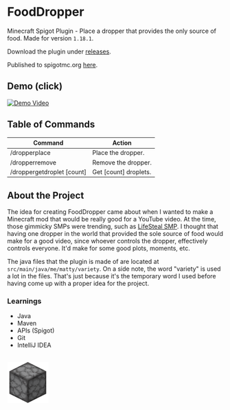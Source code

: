 # FoodDropper
Minecraft Spigot Plugin - Place a dropper that provides the only source of food. Made for version `1.18.1`.

Download the plugin under [releases](https://github.com/mattyHerzig/FoodDropper/releases).

Published to spigotmc.org [here](https://www.spigotmc.org/resources/fooddropper.111740/).

## Demo (click)
[![Demo Video](https://img.youtube.com/vi/lziuGS8t_oE/0.jpg)](https://www.youtube.com/watch?v=lziuGS8t_oE "FoodDropper Demo")

## Table of Commands
| Command                    | Action                |
|----------------------------|-----------------------|
| /dropperplace              | Place the dropper.    |
| /dropperremove             | Remove the dropper.   |
| /droppergetdroplet \[count\] | Get \[count\] droplets. |

## About the Project
The idea for creating FoodDropper came about when I wanted to make a Minecraft mod that would be really good for a YouTube video. At the time, those gimmicky SMPs were trending, such as [LifeSteal SMP](https://www.youtube.com/results?search_query=lifesteal+smp). I thought that having one dropper in the world that provided the sole source of food would make for a good video, since whoever controls the dropper, effectively controls everyone. It'd make for some good plots, moments, etc.

The java files that the plugin is made of are located at `src/main/java/me/matty/variety`. On a side note, the word "variety" is used a lot in the files. That's just because it's the temporary word I used before having come up with a proper idea for the project.

### Learnings
- Java
- Maven
- APIs (Spigot)
- Git
- IntelliJ IDEA

\
![](dropper.png)

